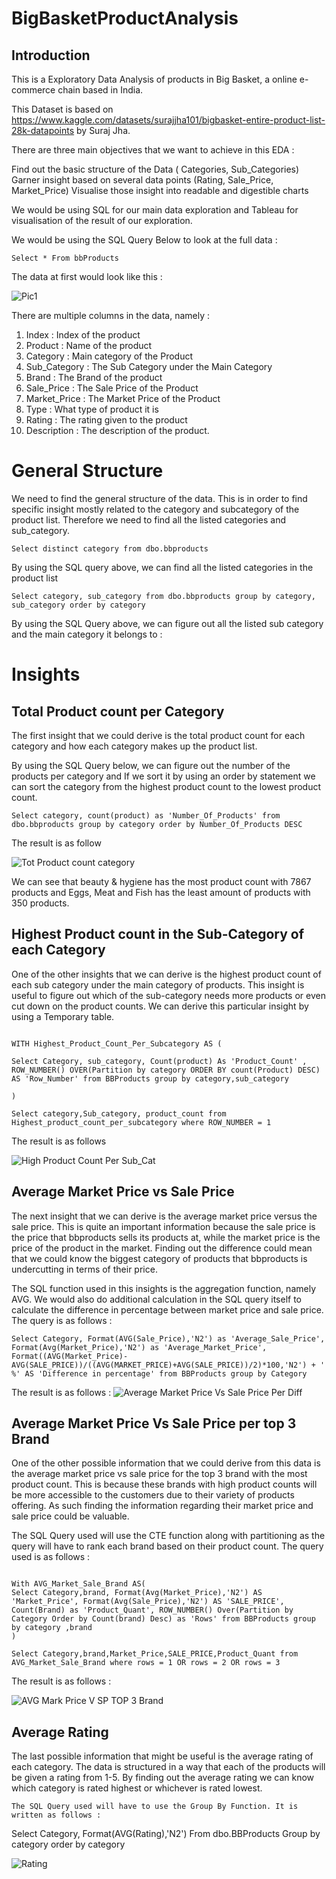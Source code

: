 # BigBasketProductAnalysis

## Introduction 

This is a Exploratory Data Analysis of products in Big Basket, a online e-commerce chain based in India. 

This Dataset is based on https://www.kaggle.com/datasets/surajjha101/bigbasket-entire-product-list-28k-datapoints by Suraj Jha.

There are three main objectives that we want to achieve in this EDA :

Find out the basic structure of the Data ( Categories, Sub_Categories)
Garner insight based on several data points (Rating, Sale_Price, Market_Price)
Visualise those insight into readable and digestible charts

We would be using SQL for our main data exploration and Tableau for visualisation of the result of our exploration. 



We would be using the SQL Query Below to look at the full data :
```
Select * From bbProducts
```
The data at first would look like this :

![Pic1](https://user-images.githubusercontent.com/38880564/197454382-0350edaf-77ba-49cc-829a-e11f724a9c89.PNG)


There are multiple columns in the data, namely :

1. Index : Index of the product
2. Product : Name of the product
3. Category : Main category of the Product
4. Sub_Category : The Sub Category under the Main Category 
5. Brand : The Brand of the product 
6. Sale_Price : The Sale Price of the Product
7. Market_Price : The Market Price of the Product 
8. Type : What type of product it is
9. Rating : The rating given to the product
10. Description : The description of the product. 



# General Structure

We need to find the general structure of the data. This is in order to find specific insight mostly related to the category and subcategory of the product list. Therefore we need to find all the listed categories and sub_category. 
```
Select distinct category from dbo.bbproducts
```
By using the SQL query above, we can find all the listed categories in the product list


```
Select category, sub_category from dbo.bbproducts group by category, sub_category order by category
```

By using the SQL Query above, we can figure out all the listed sub category and the main category it belongs to : 



# Insights

## Total Product count per Category 

The first insight that we could derive is the total product count for each category and how each category makes up the product list. 

By using the SQL Query below, we can figure out the number of the products per category  and If we sort it by using an order by statement we can sort the category from the highest product count to the lowest product count. 

```
Select category, count(product) as 'Number_Of_Products' from dbo.bbproducts group by category order by Number_Of_Products DESC
```

The result is as follow 

![Tot Product count category](https://user-images.githubusercontent.com/38880564/198824128-cfff874d-b717-442c-934d-ff05695c52a8.PNG)


We can see that beauty & hygiene has the most product count with 7867 products and Eggs, Meat and Fish has the least amount of products with 350 products.

## Highest Product count in the Sub-Category of each Category 

One of the other insights that we can derive is the highest product count of each sub category under the main category of products. This insight is useful to figure out which of the sub-category needs more products or even cut down on the product counts. We can derive this particular insight by using a Temporary table. 

```

WITH Highest_Product_Count_Per_Subcategory AS (

Select Category, sub_category, Count(product) As 'Product_Count' , ROW_NUMBER() OVER(Partition by category ORDER BY count(Product) DESC) AS 'Row_Number' from BBProducts group by category,sub_category

)

Select category,Sub_category, product_count from Highest_product_count_per_subcategory where ROW_NUMBER = 1

```

The result is as follows 

![High Product Count Per Sub_Cat](https://user-images.githubusercontent.com/38880564/198824082-75b8d1cf-ceeb-4aab-b62f-ea55daaec663.PNG)

## Average Market Price vs Sale Price

The next insight that we can derive is the average market price versus the sale price. This is quite an important information because the sale price is the price that bbproducts sells its products at, while the market price is the price of the product in the market. Finding out the difference could mean that we could know the biggest category of products that bbproducts is undercutting in terms of their price. 

The SQL function used in this insights is the aggregation function, namely AVG. We would also do additional calculation in the SQL query itself to calculate the difference in percentage between market price and sale price. The query is as follows : 

```
Select Category, Format(AVG(Sale_Price),'N2') as 'Average_Sale_Price', Format(Avg(Market_Price),'N2') as 'Average_Market_Price', Format((AVG(Market_Price)-AVG(SALE_PRICE))/((AVG(MARKET_PRICE)+AVG(SALE_PRICE))/2)*100,'N2') + ' %' AS 'Difference in percentage' from BBProducts group by Category
```

The result is as follows : 
![Average Market Price Vs Sale Price Per Diff](https://user-images.githubusercontent.com/38880564/198824077-4b54a6c9-3afe-4146-b2ae-c168b5ef9e3a.PNG)


## Average Market Price Vs Sale Price per top 3 Brand

One of the other possible information that we could derive from this data is the average market price vs sale price for the top 3 brand with the most product count. This is because these brands with high product counts will be more accessible to the customers due to their variety of products offering. As such finding the information regarding their market price and sale price could be valuable. 

The SQL Query used will use the CTE function along with partitioning as the query will have to rank each brand based on their product count. The query used is as follows : 
```

With AVG_Market_Sale_Brand AS(
Select Category,brand, Format(Avg(Market_Price),'N2') AS 'Market_Price', Format(Avg(Sale_Price),'N2') AS 'SALE_PRICE', Count(Brand) as 'Product_Quant', ROW_NUMBER() Over(Partition by Category Order by Count(brand) Desc) as 'Rows' from BBProducts group by category ,brand
)

Select Category,brand,Market_Price,SALE_PRICE,Product_Quant from AVG_Market_Sale_Brand where rows = 1 OR rows = 2 OR rows = 3

```
The result is as follows :

![AVG Mark Price V SP TOP 3 Brand](https://user-images.githubusercontent.com/38880564/198824061-b681e230-c9bd-4262-a71e-5bd334afdb5c.PNG)



## Average Rating 

The last possible information that might be useful is the average rating of each category. The data is structured in a way that each of the products will be given a rating from 1-5. By finding out the average rating we can know which category is rated highest or whichever is rated lowest.

```
The SQL Query used will have to use the Group By Function. It is written as follows :
```

Select Category, Format(AVG(Rating),'N2') From dbo.BBProducts Group by category order by category

![Rating](https://user-images.githubusercontent.com/38880564/198824065-d722c47f-5ed1-40dc-aa09-5e8ee7ba13ca.PNG)





